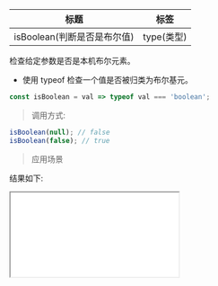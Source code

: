 | 标题                        | 标签       |
| --------------------------- | ---------- |
| isBoolean(判断是否是布尔值) | type(类型) |

检查给定参数是否是本机布尔元素。

- 使用 typeof 检查一个值是否被归类为布尔基元。

```js
const isBoolean = val => typeof val === 'boolean';
```

> 调用方式:

```js
isBoolean(null); // false
isBoolean(false); // true
```

> 应用场景

<div class="code-editor" data-url="codes/javascript/html/isBoolean.html" data-language="html"></div>

结果如下:

<iframe src="codes/javascript/html/isBoolean.html"></iframe>

